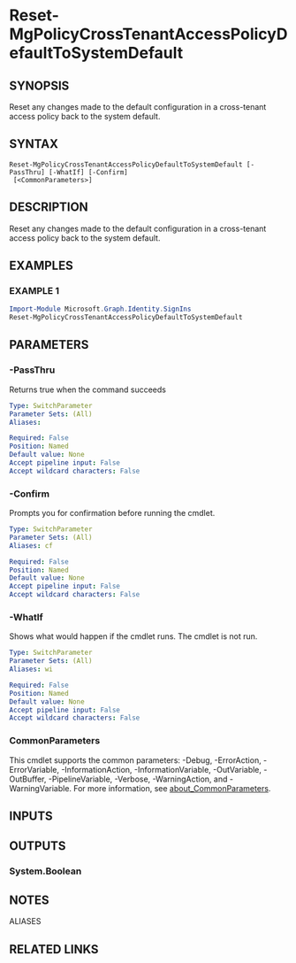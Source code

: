 ﻿---
external help file: Microsoft.Graph.Identity.SignIns-help.xml
Module Name: Microsoft.Graph.Identity.SignIns
online version: https://learn.microsoft.com/powershell/module/microsoft.graph.identity.signins/reset-mgpolicycrosstenantaccesspolicydefaulttosystemdefault
schema: 2.0.0
---

# Reset-MgPolicyCrossTenantAccessPolicyDefaultToSystemDefault

## SYNOPSIS
Reset any changes made to the default configuration in a cross-tenant access policy back to the system default.

## SYNTAX

```
Reset-MgPolicyCrossTenantAccessPolicyDefaultToSystemDefault [-PassThru] [-WhatIf] [-Confirm]
 [<CommonParameters>]
```

## DESCRIPTION
Reset any changes made to the default configuration in a cross-tenant access policy back to the system default.

## EXAMPLES

### EXAMPLE 1
```powershell
Import-Module Microsoft.Graph.Identity.SignIns
Reset-MgPolicyCrossTenantAccessPolicyDefaultToSystemDefault
```

## PARAMETERS

### -PassThru
Returns true when the command succeeds

```yaml
Type: SwitchParameter
Parameter Sets: (All)
Aliases:

Required: False
Position: Named
Default value: None
Accept pipeline input: False
Accept wildcard characters: False
```

### -Confirm
Prompts you for confirmation before running the cmdlet.

```yaml
Type: SwitchParameter
Parameter Sets: (All)
Aliases: cf

Required: False
Position: Named
Default value: None
Accept pipeline input: False
Accept wildcard characters: False
```

### -WhatIf
Shows what would happen if the cmdlet runs.
The cmdlet is not run.

```yaml
Type: SwitchParameter
Parameter Sets: (All)
Aliases: wi

Required: False
Position: Named
Default value: None
Accept pipeline input: False
Accept wildcard characters: False
```

### CommonParameters
This cmdlet supports the common parameters: -Debug, -ErrorAction, -ErrorVariable, -InformationAction, -InformationVariable, -OutVariable, -OutBuffer, -PipelineVariable, -Verbose, -WarningAction, and -WarningVariable. For more information, see [about_CommonParameters](http://go.microsoft.com/fwlink/?LinkID=113216).

## INPUTS

## OUTPUTS

### System.Boolean
## NOTES

ALIASES

## RELATED LINKS
